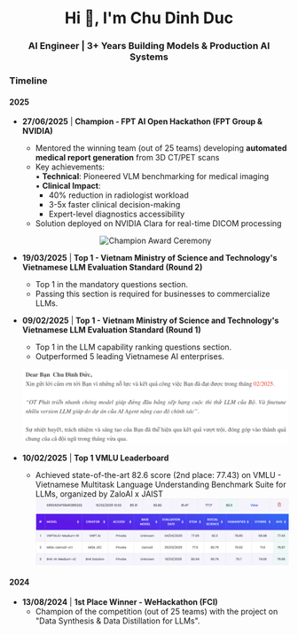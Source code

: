 <h1 align="center">Hi 👋, I'm Chu Dinh Duc</h1>
<h3 align="center">AI Engineer | 3+ Years Building Models & Production AI Systems</h3>

### Timeline

#### 2025

-   **27/06/2025** | **Champion - FPT AI Open Hackathon (FPT Group & NVIDIA)**  
    - Mentored the winning team (out of 25 teams) developing **automated medical report generation** from 3D CT/PET scans
    - Key achievements:  
      ▪ **Technical**: Pioneered VLM benchmarking for medical imaging  
      ▪ **Clinical Impact**:  
        - 40% reduction in radiologist workload  
        - 3-5x faster clinical decision-making  
        - Expert-level diagnostics accessibility  
    - Solution deployed on NVIDIA Clara for real-time DICOM processing
    <p align="center">
      <img src="[https://raw.githubusercontent.com/duccd4/duccd4/main/fpt_hackathon_win.jpg](https://github.com/duccd4/duccd4/blob/main/FPT_AI_Open_Hackathon_2025.jpg)" alt="Champion Award Ceremony" width="650"/>
    </p>

-   **19/03/2025** | **Top 1 - Vietnam Ministry of Science and Technology's Vietnamese LLM Evaluation Standard (Round 2)**
    - Top 1 in the mandatory questions section.
    - Passing this section is required for businesses to commercialize LLMs.

-   **09/02/2025** | **Top 1 - Vietnam Ministry of Science and Technology's Vietnamese LLM Evaluation Standard (Round 1)**
    - Top 1 in the LLM capability ranking questions section.
    - Outperformed 5 leading Vietnamese AI enterprises.
    <p align="center">
      <a href="web_link">
        <img src="https://raw.githubusercontent.com/duccd4/duccd4/main/most1.png" alt="LLM Leaderboard" width="650"/>
      </a>
    </p>

-   **10/02/2025** | **Top 1 VMLU Leaderboard**
    - Achieved state-of-the-art 82.6 score (2nd place: 77.43) on VMLU - Vietnamese Multitask Language Understanding Benchmark Suite for LLMs, organized by ZaloAI x JAIST
    [![LLM Leaderboard](https://github.com/duccd4/duccd4/blob/main/vmlu1.png)](web_link)
    [![LLM Leaderboard](https://github.com/duccd4/duccd4/blob/main/vmlu2.png)](web_link)

#### 2024

-   **13/08/2024** | **1st Place Winner - WeHackathon (FCI)**
    - Champion of the competition (out of 25 teams) with the project on "Data Synthesis & Data Distillation for LLMs".
